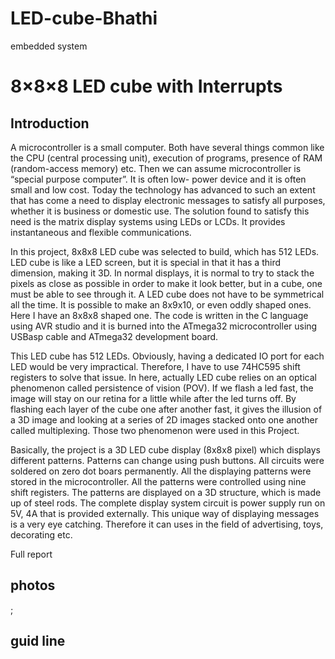 # LED-cube-Bhathi
embedded system

# 8×8×8 LED cube with Interrupts
## Introduction

A microcontroller is a small computer. Both have several things common like the CPU 
(central processing unit), execution of programs, presence of RAM (random-access memory) 
etc. Then we can assume microcontroller is “special purpose computer”. It is often low- power 
device and it is often small and low cost. Today the technology has advanced to such an extent 
that has come a need to display electronic messages to satisfy all purposes, whether it is 
business or domestic use. The solution found to satisfy this need is the matrix display systems 
using LEDs or LCDs. It provides instantaneous and flexible communications.


In this project, 8x8x8 LED cube was selected to build, which has 512 LEDs. LED cube is
like a LED screen, but it is special in that it has a third dimension, making it 3D. In normal 
displays, it is normal to try to stack the pixels as close as possible in order to make it look 
better, but in a cube, one must be able to see through it. A LED cube does not have to be 
symmetrical all the time. It is possible to make an 8x9x10, or even oddly shaped ones. Here I 
have an 8x8x8 shaped one. The code is written in the C language using AVR studio and it is 
burned into the ATmega32 microcontroller using USBasp cable and ATmega32 development 
board.


This LED cube has 512 LEDs. Obviously, having a dedicated IO port for each LED would 
be very impractical. Therefore, I have to use 74HC595 shift registers to solve that issue. In 
here, actually LED cube relies on an optical phenomenon called persistence of vision (POV). If 
we flash a led fast, the image will stay on our retina for a little while after the led turns off. By 
flashing each layer of the cube one after another fast, it gives the illusion of a 3D image and 
looking at a series of 2D images stacked onto one another called multiplexing. Those two 
phenomenon were used in this Project.


Basically, the project is a 3D LED cube display (8x8x8 pixel) which displays different 
patterns. Patterns can change using push buttons. All circuits were soldered on zero dot boars 
permanently. All the displaying patterns were stored in the microcontroller. All the patterns 
were controlled using nine shift registers. The patterns are displayed on a 3D structure, which 
is made up of steel rods. The complete display system circuit is power supply run on 5V, 4A 
that is provided externally. This unique way of displaying messages is a very eye catching. 
Therefore it can uses in the field of advertising, toys, decorating etc.


Full report


## photos
![]();

## guid line





